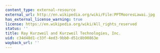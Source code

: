 ```yaml
---
content_type: external-resource
external_url: http://en.wikipedia.org/wiki/File:PPTMooresLawai.jpg
has_external_license_warning: true
license: https://en.wikipedia.org/wiki/All_rights_reserved
status: ''
title: Ray Kurzweil and Kurzweil Technologies, Inc.
uid: c34d48d1-c33f-4ed3-9bb0-d51c8b90863e
wayback_url: ''
---
```


